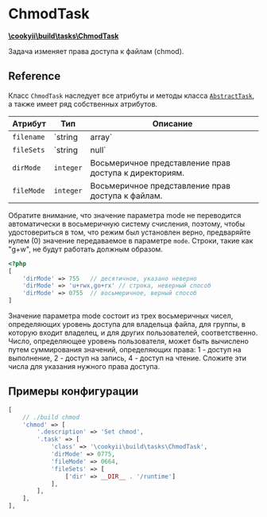 ChmodTask
=========

[**\cookyii\build\tasks\ChmodTask**](https://github.com/cookyii/build/blob/master/tasks/ChmodTask.php)

Задача изменяет права доступа к файлам (chmod).

Reference
---------

Класс `ChmodTask` наследует все атрибуты и методы класса [`AbstractTask`][], а также имеет ряд собственных атрибутов.

| Атрибут | Тип | Описание | 
| ------- | --- | -------- |
| `filename` | `string|array` | Путь к файлу, которому необходимо изменить права доступа. |
| `fileSets` | `string|null` | Массив, описывающий правила поиска файлов для изменения прав доступа. |
| `dirMode` | `integer` | Восьмеричное представление прав доступа к директориям. |
| `fileMode` | `integer` | Восьмеричное представление прав доступа к файлам. |

Обратите внимание, что значение параметра mode не переводится автоматически в восьмеричную систему счисления,
поэтому, чтобы удостовериться в том, что режим был установлен верно, предваряйте нулем (0) значение передаваемое 
в параметре `mode`. Строки, такие как "g+w", не будут работать должным образом.

```php
<?php
[
    'dirMode' => 755   // десятичное, указано неверно
    'dirMode' => 'u+rwx,go+rx' // строка, неверный способ
    'dirMode' => 0755  // восьмеричное, верный способ
]
```

Значение параметра mode состоит из трех восьмеричных чисел, определяющих уровень доступа для владельца файла, 
для группы, в которую входит владелец, и для других пользователей, соответственно. 
Число, определяющее уровень пользователя, может быть вычислено путем суммирования значений, 
определяющих права: 1 - доступ на выполнение, 2 - доступ на запись, 4 - доступ на чтение. 
Сложите эти числа для указания нужного права доступа.

Примеры конфигурации
--------------------
```php
[
    // ./build chmod
    'chmod' => [
        '.description' => 'Set chmod',
        '.task' => [
            'class' => '\cookyii\build\tasks\ChmodTask',
            'dirMode' => 0775,
            'fileMode' => 0664,
            'fileSets' => [
                ['dir' => __DIR__ . '/runtime']
            ],
        ],
    ],
],
```

[`AbstractTask`]: 03-reference-abstract-task.md